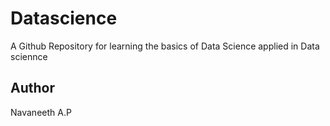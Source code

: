# Datascience
A Github Repository for learning the basics of Data Science applied in Data sciennce

## Author
Navaneeth A.P
